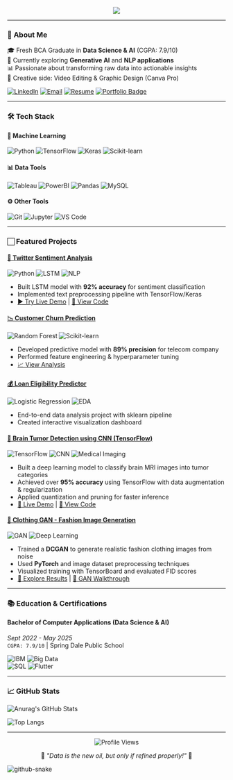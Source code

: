 <p align="center">
  <img src="https://readme-typing-svg.herokuapp.com?font=Fira+Code&size=26&color=22D3EE&width=600&lines=Hi+👋+I'm+Anurag+Tripathi;Data+Science+%7C+AI/ML+Developer" />
</p>

---

### 🚀 **About Me**
🎓 Fresh BCA Graduate in **Data Science & AI** (CGPA: 7.9/10)  
🔭 Currently exploring **Generative AI** and **NLP applications**  
📊 Passionate about transforming raw data into actionable insights  
🎨 Creative side: Video Editing & Graphic Design (Canva Pro)  

[![LinkedIn](https://img.shields.io/badge/LinkedIn-Connect-%230A66C2?style=for-the-badge&logo=linkedin)](https://linkedin.com/in/anurag-tripathi-284934320)
[![Email](https://img.shields.io/badge/Email_Me-D14836?style=for-the-badge&logo=gmail&logoColor=white)](mailto:anuragyt4321@gmail.com)
[![Resume](https://img.shields.io/badge/📄_Download_Resume-4285F4?style=for-the-badge)](https://drive.google.com/your-resume-link)
<a href="https://anutri03.github.io/My-Portfolio/" target="_blank">
  <img src="https://img.shields.io/badge/🌐_Portfolio-30363D?style=for-the-badge&logo=firefox-browser&logoColor=white&color=0ea5e9" alt="Portfolio Badge"/>
</a>

---

### 🛠️ **Tech Stack**

#### 🤖 **Machine Learning**
![Python](https://img.shields.io/badge/Python-Expert-3776AB?logo=python&logoColor=white)
![TensorFlow](https://img.shields.io/badge/TensorFlow-FF6F00?logo=tensorflow&logoColor=white)
![Keras](https://img.shields.io/badge/Keras-D00000?logo=keras&logoColor=white)
![Scikit-learn](https://img.shields.io/badge/Scikit--learn-F7931E?logo=scikit-learn&logoColor=white)

#### 📊 **Data Tools**
![Tableau](https://img.shields.io/badge/Tableau-E97627?logo=tableau&logoColor=white)
![PowerBI](https://img.shields.io/badge/Power_BI-F2C811?logo=powerbi&logoColor=black)
![Pandas](https://img.shields.io/badge/Pandas-150458?logo=pandas&logoColor=white)
![MySQL](https://img.shields.io/badge/MySQL-4479A1?logo=mysql&logoColor=white)

#### ⚙️ **Other Tools**
![Git](https://img.shields.io/badge/Git-F05032?logo=git&logoColor=white)
![Jupyter](https://img.shields.io/badge/Jupyter-F37626?logo=jupyter&logoColor=white)
![VS Code](https://img.shields.io/badge/VS_Code-007ACC?logo=visual-studio-code&logoColor=white)

---

### 🏻 **Featured Projects**

#### [🧠 Twitter Sentiment Analysis](projects/sentiment-analysis)
![Python](https://img.shields.io/badge/-Python-3776AB?logo=python) ![LSTM](https://img.shields.io/badge/-LSTM-FF6F00) ![NLP](https://img.shields.io/badge/-NLP-4DC730)
- Built LSTM model with **92% accuracy** for sentiment classification
- Implemented text preprocessing pipeline with TensorFlow/Keras
- [▶️ Try Live Demo](https://colab.research.google.com/your-link) | [📂 View Code](projects/sentiment-analysis)

#### [📉 Customer Churn Prediction](projects/churn-prediction)
![Random Forest](https://img.shields.io/badge/-Random_Forest-017A4B) ![Scikit-learn](https://img.shields.io/badge/-Scikit_learn-F7931E)
- Developed predictive model with **89% precision** for telecom company
- Performed feature engineering & hyperparameter tuning
- [📈 View Analysis](projects/churn-prediction/analysis.ipynb)

#### [💰 Loan Eligibility Predictor](projects/loan-prediction)
![Logistic Regression](https://img.shields.io/badge/-Logistic_Regression-FF6F00) ![EDA](https://img.shields.io/badge/-EDA-2496ED)
- End-to-end data analysis project with sklearn pipeline
- Created interactive visualization dashboard

#### [🧠 Brain Tumor Detection using CNN (TensorFlow)](projects/brain-tumor-detection)
![TensorFlow](https://img.shields.io/badge/-TensorFlow-FF6F00) ![CNN](https://img.shields.io/badge/-CNN-FF1493) ![Medical Imaging](https://img.shields.io/badge/-Medical_Imaging-9400D3)
- Built a deep learning model to classify brain MRI images into tumor categories
- Achieved over **95% accuracy** using TensorFlow with data augmentation & regularization
- Applied quantization and pruning for faster inference
- [🧪 Live Demo](https://colab.research.google.com/your-demo-link) | [📂 View Code](projects/brain-tumor-detection)

#### [🧥 Clothing GAN - Fashion Image Generation](projects/clothing-gan)
![GAN](https://img.shields.io/badge/-GAN-8A2BE2) ![Deep Learning](https://img.shields.io/badge/-Deep_Learning-FF8C00)
- Trained a **DCGAN** to generate realistic fashion clothing images from noise
- Used **PyTorch** and image dataset preprocessing techniques
- Visualized training with TensorBoard and evaluated FID scores
- [🧵 Explore Results](projects/clothing-gan) | [🧠 GAN Walkthrough](projects/clothing-gan/notebook.ipynb)

---

### 📚 **Education & Certifications**

#### **Bachelor of Computer Applications** (Data Science & AI)  
*Sept 2022 - May 2025*  
`CGPA: 7.9/10` | Spring Dale Public School  

![IBM](https://img.shields.io/badge/IBM_Cognos-052FAD?logo=ibm) ![Big Data](https://img.shields.io/badge/IBM_Big_Data-FF6D4A)  
![SQL](https://img.shields.io/badge/SQL_Certified(Udemy)-003B57?logo=mysql) ![Flutter](https://img.shields.io/badge/Flutter-02569B?logo=flutter)

---

### 📈 **GitHub Stats**

![Anurag's GitHub Stats](https://github-readme-stats.vercel.app/api?username=Anutri03&show_icons=true&theme=radical)

![Top Langs](https://github-readme-stats.vercel.app/api/top-langs/?username=Anutri03&layout=compact&theme=vision-friendly-dark)

---

<div align="center">
  <img src="https://komarev.com/ghpvc/?username=Anutri03&color=blueviolet&style=flat-square" alt="Profile Views"/>
  <p>🌟 <em>"Data is the new oil, but only if refined properly!"</em> 🌟</p>
</div>

<picture>
  <source media="(prefers-color-scheme: dark)" srcset="https://raw.githubusercontent.com/tobiasmeyhoefer/tobiasmeyhoefer/output/github-snake-dark.svg" />
  <source media="(prefers-color-scheme: light)" srcset="https://raw.githubusercontent.com/tobiasmeyhoefer/tobiasmeyhoefer/output/github-snake.svg" />
  <img alt="github-snake" src="https://raw.githubusercontent.com/tobiasmeyhoefer/tobiasmeyhoefer/output/github-snake.svg" />
</picture>
